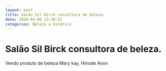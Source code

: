 ```yaml
---
layout: post
title: Salão Sil Birck consultora de beleza.
date: 2020-04-09 22:39:22 
categories: Beleza e Estética
---
```


# Salão Sil Birck consultora de beleza.

Vendo produto de beleza Mary kay, Hinode Avon
